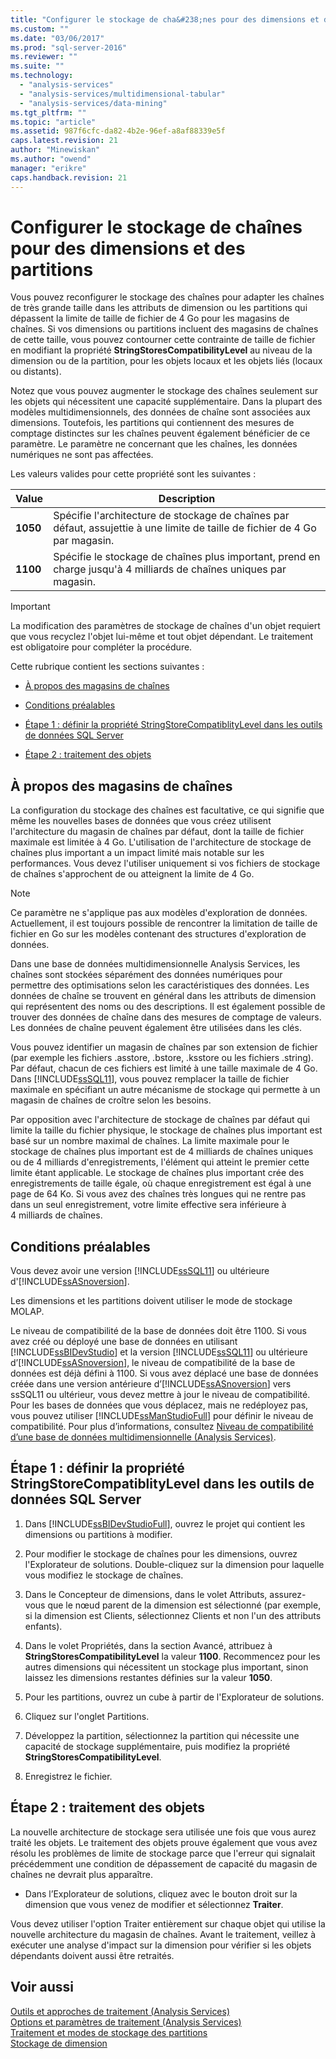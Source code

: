 ```yaml
---
title: "Configurer le stockage de cha&#238;nes pour des dimensions et des partitions | Microsoft Docs"
ms.custom: ""
ms.date: "03/06/2017"
ms.prod: "sql-server-2016"
ms.reviewer: ""
ms.suite: ""
ms.technology: 
  - "analysis-services"
  - "analysis-services/multidimensional-tabular"
  - "analysis-services/data-mining"
ms.tgt_pltfrm: ""
ms.topic: "article"
ms.assetid: 987f6cfc-da82-4b2e-96ef-a8af88339e5f
caps.latest.revision: 21
author: "Minewiskan"
ms.author: "owend"
manager: "erikre"
caps.handback.revision: 21
---
```

# Configurer le stockage de cha&#238;nes pour des dimensions et des partitions
  Vous pouvez reconfigurer le stockage des chaînes pour adapter les chaînes de très grande taille dans les attributs de dimension ou les partitions qui dépassent la limite de taille de fichier de 4 Go pour les magasins de chaînes. Si vos dimensions ou partitions incluent des magasins de chaînes de cette taille, vous pouvez contourner cette contrainte de taille de fichier en modifiant la propriété **StringStoresCompatibilityLevel** au niveau de la dimension ou de la partition, pour les objets locaux et les objets liés (locaux ou distants).  
  
 Notez que vous pouvez augmenter le stockage des chaînes seulement sur les objets qui nécessitent une capacité supplémentaire. Dans la plupart des modèles multidimensionnels, des données de chaîne sont associées aux dimensions. Toutefois, les partitions qui contiennent des mesures de comptage distinctes sur les chaînes peuvent également bénéficier de ce paramètre. Le paramètre ne concernant que les chaînes, les données numériques ne sont pas affectées.  
  
 Les valeurs valides pour cette propriété sont les suivantes :  
  
|Value|Description|  
|-----------|-----------------|  
|**1050**|Spécifie l'architecture de stockage de chaînes par défaut, assujettie à une limite de taille de fichier de 4 Go par magasin.|  
|**1100**|Spécifie le stockage de chaînes plus important, prend en charge jusqu'à 4 milliards de chaînes uniques par magasin.|  
  
> [!IMPORTANT]  
>  La modification des paramètres de stockage de chaînes d'un objet requiert que vous recyclez l'objet lui-même et tout objet dépendant. Le traitement est obligatoire pour compléter la procédure.  
  
 Cette rubrique contient les sections suivantes :  
  
-   [À propos des magasins de chaînes](#bkmk_background)  
  
-   [Conditions préalables](#bkmk_prereq)  
  
-   [Étape 1 : définir la propriété StringStoreCompatiblityLevel dans les outils de données SQL Server](#bkmk_step1)  
  
-   [Étape 2 : traitement des objets](#bkmk_step2)  
  
##  <a name="bkmk_background"></a> À propos des magasins de chaînes  
 La configuration du stockage des chaînes est facultative, ce qui signifie que même les nouvelles bases de données que vous créez utilisent l'architecture du magasin de chaînes par défaut, dont la taille de fichier maximale est limitée à 4 Go. L'utilisation de l'architecture de stockage de chaînes plus important a un impact limité mais notable sur les performances. Vous devez l'utiliser uniquement si vos fichiers de stockage de chaînes s'approchent de ou atteignent la limite de 4 Go.  
  
> [!NOTE]  
>  Ce paramètre ne s'applique pas aux modèles d'exploration de données. Actuellement, il est toujours possible de rencontrer la limitation de taille de fichier en Go sur les modèles contenant des structures d'exploration de données.  
  
 Dans une base de données multidimensionnelle Analysis Services, les chaînes sont stockées séparément des données numériques pour permettre des optimisations selon les caractéristiques des données. Les données de chaîne se trouvent en général dans les attributs de dimension qui représentent des noms ou des descriptions. Il est également possible de trouver des données de chaîne dans des mesures de comptage de valeurs. Les données de chaîne peuvent également être utilisées dans les clés.  
  
 Vous pouvez identifier un magasin de chaînes par son extension de fichier (par exemple les fichiers .asstore, .bstore, .ksstore ou les fichiers .string). Par défaut, chacun de ces fichiers est limité à une taille maximale de 4 Go. Dans [!INCLUDE[ssSQL11](../../includes/sssql11-md.md)], vous pouvez remplacer la taille de fichier maximale en spécifiant un autre mécanisme de stockage qui permette à un magasin de chaînes de croître selon les besoins.  
  
 Par opposition avec l'architecture de stockage de chaînes par défaut qui limite la taille du fichier physique, le stockage de chaînes plus important est basé sur un nombre maximal de chaînes. La limite maximale pour le stockage de chaînes plus important est de 4 milliards de chaînes uniques ou de 4 milliards d'enregistrements, l'élément qui atteint le premier cette limite étant applicable. Le stockage de chaînes plus important crée des enregistrements de taille égale, où chaque enregistrement est égal à une page de 64 Ko. Si vous avez des chaînes très longues qui ne rentre pas dans un seul enregistrement, votre limite effective sera inférieure à 4 milliards de chaînes.  
  
##  <a name="bkmk_prereq"></a> Conditions préalables  
 Vous devez avoir une version [!INCLUDE[ssSQL11](../../includes/sssql11-md.md)] ou ultérieure d'[!INCLUDE[ssASnoversion](../../includes/ssasnoversion-md.md)].  
  
 Les dimensions et les partitions doivent utiliser le mode de stockage MOLAP.  
  
 Le niveau de compatibilité de la base de données doit être 1100. Si vous avez créé ou déployé une base de données en utilisant [!INCLUDE[ssBIDevStudio](../../includes/ssbidevstudio-md.md)] et la version [!INCLUDE[ssSQL11](../../includes/sssql11-md.md)] ou ultérieure d’[!INCLUDE[ssASnoversion](../../includes/ssasnoversion-md.md)], le niveau de compatibilité de la base de données est déjà défini à 1100. Si vous avez déplacé une base de données créée dans une version antérieure d’[!INCLUDE[ssASnoversion](../../includes/ssasnoversion-md.md)] vers ssSQL11 ou ultérieur, vous devez mettre à jour le niveau de compatibilité. Pour les bases de données que vous déplacez, mais ne redéployez pas, vous pouvez utiliser [!INCLUDE[ssManStudioFull](../../includes/ssmanstudiofull-md.md)] pour définir le niveau de compatibilité. Pour plus d’informations, consultez [Niveau de compatibilité d’une base de données multidimensionnelle &#40;Analysis Services&#41;](../../analysis-services/multidimensional-models/compatibility-level-of-a-multidimensional-database-analysis-services.md).  
  
##  <a name="bkmk_step1"></a> Étape 1 : définir la propriété StringStoreCompatiblityLevel dans les outils de données SQL Server  
  
1.  Dans [!INCLUDE[ssBIDevStudioFull](../../includes/ssbidevstudiofull-md.md)], ouvrez le projet qui contient les dimensions ou partitions à modifier.  
  
2.  Pour modifier le stockage de chaînes pour les dimensions, ouvrez l'Explorateur de solutions. Double-cliquez sur la dimension pour laquelle vous modifiez le stockage de chaînes.  
  
3.  Dans le Concepteur de dimensions, dans le volet Attributs, assurez-vous que le nœud parent de la dimension est sélectionné (par exemple, si la dimension est Clients, sélectionnez Clients et non l'un des attributs enfants).  
  
4.  Dans le volet Propriétés, dans la section Avancé, attribuez à **StringStoresCompatibilityLevel** la valeur **1100**. Recommencez pour les autres dimensions qui nécessitent un stockage plus important, sinon laissez les dimensions restantes définies sur la valeur **1050**.  
  
5.  Pour les partitions, ouvrez un cube à partir de l'Explorateur de solutions.  
  
6.  Cliquez sur l'onglet Partitions.  
  
7.  Développez la partition, sélectionnez la partition qui nécessite une capacité de stockage supplémentaire, puis modifiez la propriété **StringStoresCompatibilityLevel**.  
  
8.  Enregistrez le fichier.  
  
##  <a name="bkmk_step2"></a> Étape 2 : traitement des objets  
 La nouvelle architecture de stockage sera utilisée une fois que vous aurez traité les objets. Le traitement des objets prouve également que vous avez résolu les problèmes de limite de stockage parce que l'erreur qui signalait précédemment une condition de dépassement de capacité du magasin de chaînes ne devrait plus apparaître.  
  
-   Dans l’Explorateur de solutions, cliquez avec le bouton droit sur la dimension que vous venez de modifier et sélectionnez **Traiter**.  
  
 Vous devez utiliser l'option Traiter entièrement sur chaque objet qui utilise la nouvelle architecture du magasin de chaînes. Avant le traitement, veillez à exécuter une analyse d'impact sur la dimension pour vérifier si les objets dépendants doivent aussi être retraités.  
  
## Voir aussi  
 [Outils et approches de traitement &#40;Analysis Services&#41;](../../analysis-services/multidimensional-models/tools-and-approaches-for-processing-analysis-services.md)   
 [Options et paramètres de traitement &#40;Analysis Services&#41;](../../analysis-services/multidimensional-models/processing-options-and-settings-analysis-services.md)   
 [Traitement et modes de stockage des partitions](../Topic/Partition%20Storage%20Modes%20and%20Processing.md)   
 [Stockage de dimension](../Topic/Dimension%20Storage.md)  
  
  